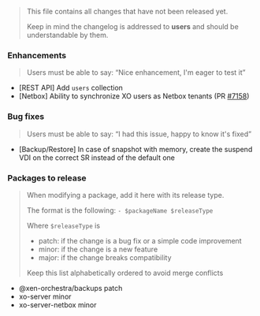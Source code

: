 > This file contains all changes that have not been released yet.
>
> Keep in mind the changelog is addressed to **users** and should be
> understandable by them.

### Enhancements

> Users must be able to say: “Nice enhancement, I'm eager to test it”

- [REST API] Add `users` collection
- [Netbox] Ability to synchronize XO users as Netbox tenants (PR [#7158](https://github.com/vatesfr/xen-orchestra/pull/7158))

### Bug fixes

> Users must be able to say: “I had this issue, happy to know it's fixed”

- [Backup/Restore] In case of snapshot with memory, create the suspend VDI on the correct SR instead of the default one

### Packages to release

> When modifying a package, add it here with its release type.
>
> The format is the following: `- $packageName $releaseType`
>
> Where `$releaseType` is
>
> - patch: if the change is a bug fix or a simple code improvement
> - minor: if the change is a new feature
> - major: if the change breaks compatibility
>
> Keep this list alphabetically ordered to avoid merge conflicts

<!--packages-start-->

- @xen-orchestra/backups patch
- xo-server minor
- xo-server-netbox minor

<!--packages-end-->
